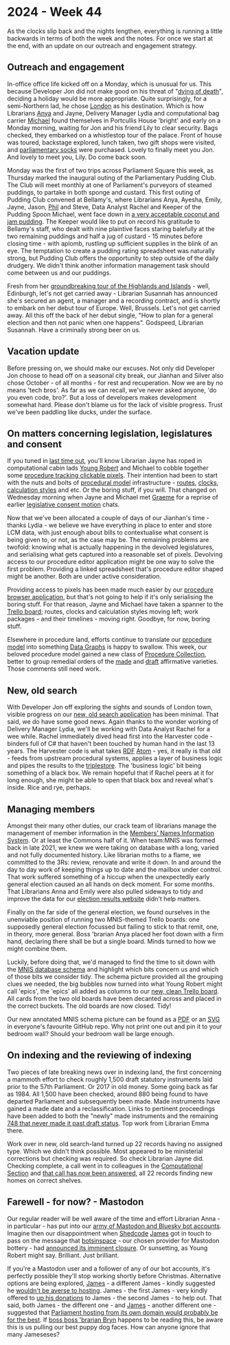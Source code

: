 # 2024 - Week 44

As the clocks slip back and the nights lengthen, everything is running a little backwards in terms of both the week and the notes. For once we start at the end, with an update on our outreach and engagement strategy.

## Outreach and engagement

In-office office life kicked off on a Monday, which is unusual for us. This because Developer Jon did not make good on his threat of "[dying of death](https://ukparliament.github.io/ontologies/meta/weeknotes/2024/43/#new-old-search)", deciding a holiday would be more appropriate. Quite surprisingly, for a semi-Northern lad, he chose [London](https://www.youtube.com/watch?v=rnticlldMm4) as his destination. Which is how Librarians [Anya](https://bsky.app/profile/anyaso.bsky.social) and Jayne, Delivery Manager Lydia and computational bag carrier [Michael](https://bsky.app/profile/fantasticlife.bsky.social) found themselves in Portcullis House 'bright' and early on a Monday morning, waiting for Jon and his friend Lily to clear security. Bags checked, they embarked on a whistlestop tour of the palace. Front of house was toured, backstage explored, lunch taken, two gift shops were visited, and [parliamentary socks](https://www.shop.parliament.uk/search?q=socks) were purchased. Lovely to finally meet you Jon. And lovely to meet you, Lily. Do come back soon.

Monday was the first of two trips across Parliament Square this week, as Thursday marked the inaugural outing of the Parliamentary Pudding Club. The Club will meet monthly at one of Parliament's purveyors of steamed puddings, to partake in both sponge and custard. This first outing of Pudding Club convened at Bellamy's, where Librarians Anya, Ayesha, Emily, Jayne, Jason, [Phil](https://bsky.app/profile/philbgorman.bsky.social) and Steve, Data Analyst Rachel and Keeper of the Pudding Spoon Michael, went face down in [a very acceptable coconut and jam pudding](https://bsky.app/profile/did:plc:yvkm6wii3ylznd2heapad54l/post/3l7suwobhlu25). The Keeper would like to put on record his gratitude to Bellamy's staff, who dealt with nine plaintive faces staring balefully at the two remaining puddings and half a jug of custard - 15 minutes before closing time - with aplomb, rustling up sufficient supplies in the blink of an eye. The temptation to create a pudding rating spreadsheet was naturally strong, but Pudding Club offers the opportunity to step outside of the daily drudgery. We didn't think another information management task should come between us and our puddings.

Fresh from her [groundbreaking tour of the Highlands and Islands](https://ukparliament.github.io/ontologies/meta/weeknotes/2024/43/#outreach-and-engagment) - well, Edinburgh, let's not get carried away - Librarian Susannah has announced she's secured an agent, a manager and a recording contract, and is shortly to embark on her debut tour of Europe. Well, Brussels. Let's not get carried away. All this off the back of her debut single, "How to plan for a general election and then not panic when one happens". Godspeed, Librarian Susannah. Have a criminally strong beer on us.

## Vacation update

Before pressing on, we should make our excuses. Not only did Developer Jon choose to head off on a seasonal city break, our Jianhan and Silver also chose October - of all months - for rest and recuperation. Now we are by no means 'tech bros'. As far as we can recall, we've never asked anyone, 'do you even code, bro?'. But a loss of developers makes development somewhat hard. Please don't blame us for the lack of visible progress. Trust we've been paddling like ducks, under the surface.

## On matters concerning legislation, legislatures and consent

If you tuned in [last time out](https://ukparliament.github.io/ontologies/meta/weeknotes/2024/43/), you'll know Librarian Jayne has roped in computational cabin lads [Young Robert](https://bsky.app/profile/robertbrook.bsky.social) and Michael to cobble together some [procedure tracking clickable pixels](https://procedure-browser-159b715822a4.herokuapp.com/). Their intention had been to start with the nuts and bolts of [procedural model](https://ukparliament.github.io/ontologies/procedure/procedure-ontology) infrastructure - [routes](https://ukparliament.github.io/ontologies/procedure/procedure-ontology#d4e328), [clocks](https://ukparliament.github.io/ontologies/procedure/procedure-ontology#d4e341), [calculation styles](https://ukparliament.github.io/ontologies/procedure/procedure-ontology#d4e368) and etc. Or the boring stuff, if you will. That changed on Wednesday morning when Jayne and Michael met [Graeme](https://bsky.app/profile/woodstockjag.bsky.social) for a reprise of earlier [legislative consent motion](https://en.wikipedia.org/wiki/Legislative_consent_motion) chats.

Now that we've been allocated a couple of days of our Jianhan's time -  thanks Lydia - we believe we have everything in place to enter and store LCM data, with just enough about bills to contextualise what consent is being given to, or not, as the case may be. The remaining problems are twofold: knowing what is actually happening in the devolved legislatures, and serialising what gets captured into a reasonable set of pixels. Devolving access to our procedure editor application might be one way to solve the first problem. Providing a linked spreadsheet that's procedure editor shaped might be another. Both are under active consideration.

Providing access to pixels has been made much easier by our [procedure browser application](https://github.com/ukparliament/procedure-browser), but that's not going to help if it's only serialising the boring stuff. For that reason, Jayne and Michael have taken a spanner to the [Trello board](https://trello.com/b/Rmdpcsmx/procedure-browseable-space); routes, clocks and calculation styles moving left; work packages - and their timelines - moving right. Goodbye, for now, boring stuff.

Elsewhere in procedure land, efforts continue to translate our [procedure model](https://ukparliament.github.io/ontologies/procedure/procedure-ontology) into something [Data Graphs](https://datalanguage.com/products/datagraphs) is happy to swallow. This week, our beloved procedure model gained a new class of [Procedure Collection](https://ukparliament.github.io/ontologies/procedure/procedure-ontology#d4e377), better to group remedial orders of the [made](https://ukparliament.github.io/ontologies/procedure/maps/legislation/secondary/statutory-instruments/super-affirmative-procedures/remedial-orders/made-affirmative/made-affirmative.pdf) and [draft](https://ukparliament.github.io/ontologies/procedure/maps/legislation/secondary/statutory-instruments/super-affirmative-procedures/remedial-orders/draft-affirmative/draft-affirmative.pdf) affirmative varieties. Those comments still need work.

## New, old search

With Developer Jon off exploring the sights and sounds of London town, visible progress on our [new, old search application](https://search-prototype.herokuapp.com/search-prototype) has been minimal. That said, we do have some good news. Again thanks to the wonder working of Delivery Manager Lydia, we'll be working with Data Analyst Rachel for a wee while. Rachel immediately dived head first into the Harvester code - binders full of C# that haven't been touched by human hand in the last 13 years. The Harvester code is what takes [RDF](https://en.wikipedia.org/wiki/Resource_Description_Framework) [Atom](https://en.wikipedia.org/wiki/Atom_(web_standard)) - yes, it really is that old - feeds from upstream procedural systems, applies a layer of business logic and pipes the results to the [triplestore](https://en.wikipedia.org/wiki/Triplestore). The 'business logic' bit being something of a black box. We remain hopeful that if Rachel peers at it for long enough, she might be able to open that black box and reveal what's inside. Rice and rye, perhaps.

## Managing members

Amongst their many other duties, our crack team of librarians manage the management of member information in the [Members' Names Information System](https://data.parliament.uk/membersdataplatform/). Or at least the Commons half of it. When team:MNIS was formed back in late 2021, we knew we were taking on database with a long, varied and not fully documented history. Like librarian moths to a flame, we committed to the 3Rs: review, renovate and write it down. In and around the day to day work of keeping things up to date and the mailbox under control. That work suffered something of a hiccup when the unexpectedly early general election caused an all hands on deck moment. For some months. That Librarians Anna and Emily were also pulled sideways to tidy and improve the data for our [election results website](https://electionresults.parliament.uk/) didn't help matters.

Finally on the far side of the general election, we found ourselves in the unenviable position of running two MNIS-themed Trello boards: one supposedly general election focussed but failing to stick to that remit, one, in theory, more general. Boss 'brarian Anya placed her foot down with a firm hand, declaring there shall be but a single board. Minds turned to how we might combine them.

Luckily, before doing that, we'd managed to find the time to sit down with the [MNIS database schema](https://github.com/ukparliament/ontologies/blob/master/meta/relational/mnis/schema.svg) and highlight which bits concern us and which of those bits we consider tidy. The schema picture provided all the grouping clues we needed, the big bubbles now turned into what Young Robert might call 'epics', the 'epics' all added as columns to our [new, clean Trello board](https://trello.com/b/TkNLlmo7/mnis-decant). All cards from the two old boards have been decanted across and placed in the correct buckets. The old boards are now closed. Tidy!

Our new annotated MNIS schema picture can be found as a [PDF](https://github.com/ukparliament/ontologies/blob/master/meta/relational/mnis/idms-concerns/schema.pdf) or an [SVG](https://github.com/ukparliament/ontologies/blob/master/meta/relational/mnis/idms-concerns/schema.svg) in everyone's favourite GitHub repo. Why not print one out and pin it to your bedroom wall? Should your bedroom wall be large enough.

## On indexing and the reviewing of indexing

Two pieces of late breaking news over in indexing land, the first concerning a mammoth effort to check roughly 1,500 draft statutory instruments laid prior to the 57th Parliament. Or 2017 in old money. Some going back as far as 1984. All 1,500 have been checked, around 880 being found to have departed Parliament and subsequently been made. Made instruments have gained a made date and a reclassification. Links to pertinent proceedings have been added to both the "newly" made instruments and the remaining [748 that never made it past draft status](https://search-prototype.herokuapp.com/search-prototype/search?query=type_ses%3A347226+-identifier_t%3A*&commit=Search). Top work from Librarian Emma there.

Work over in new, old search-land turned up 22 records having no assigned type. Which we didn't think possible. Most appeared to be ministerial corrections but checking was required. So check Librarian Jayne did. Checking complete, a call went in to colleagues in the [Computational Section](https://www.parliament.uk/mps-lords-and-offices/offices/bicameral/parliamentary-digital-service/) and [that call has now been answered](https://search-prototype.herokuapp.com/search-prototype/search?query=-type_ses%3A*), all 22 records finding new homes on correct shelves.

## Farewell - for now? - Mastodon

Our regular reader will be well aware of the time and effort Librarian Anna - in particular - has put into our [army of Mastodon and Bluesky bot accounts](https://ukparliament.github.io/ontologies/meta/bots/). Imagine then our disappointment when [Shedcode](https://shedcode.co.uk/) [James](https://mastodon.me.uk/@jamesjefferies) got in touch to pass on the message that [botsinspace](https://botsin.space/about) - our chosen provider for Mastodon bottery - had [announced its imminent closure](https://muffinlabs.com/posts/2024/10/29/10-29-rip-botsin-space/). Or sunsetting, as Young Robert might say. Brilliant. Just brilliant.

If you're a Mastodon user and a follower of any of our bot accounts, it's perfectly possible they'll stop working shortly before Christmas. Alternative options are being explored, [James](https://mastodon.me.uk/@Floppy) - a different James - kindly suggested he [wouldn't be averse to hosting](https://mastodon.me.uk/@Floppy/113396233401412482). James - the first James - very kindly offered to [up his donations](https://mastodon.me.uk/@jamesjefferies/113396734234987019) to James - the second James - to help out. That said, both James - the different one - and [James](https://mastodon.me.uk/@james@bne.social) - another different one -  suggested that [Parliament hosting from its own domain would probably be for the best](https://mastodon.me.uk/@james@bne.social/113396276541231938). If [boss boss 'brarian Bryn](https://bsky.app/profile/brynmrgn.com) happens to be reading this, be aware this is us pulling our best puppy dog faces. How can anyone ignore that many Jameseses?
